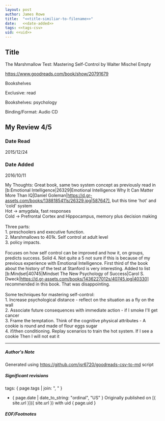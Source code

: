 ```yaml
---
layout: post
author: James Rowe
title:  "<<title-similiar-to-filename>>"
date:   <<date-added>>
tags: <<tags-csv>
uid: <<uid>>
---
```


<!-- highly dependent on how you personally use jekyll templates, and how you want this to show up -->

## Title

The Marshmallow Test: Mastering Self-Control by Walter Mischel
Empty 

https://www.goodreads.com/book/show/20791679

Bookshelves

Exclusive: read

Bookshelves: psychology

Binding/Format: Audio CD

## My Review 4/5

### Date Read
2015/12/24

### Date Added
2016/10/11

My Thoughts: Great book, same two system concept as previously read in [b:Emotional Intelligence|26329|Emotional Intelligence  Why It Can Matter More Than IQ|Daniel Goleman|https://d.gr-assets.com/books/1388185411s/26329.jpg|587647], but this time 'hot' and 'cold' system<br/>Hot -> amygdala, fast responses<br/>Cold -> Prefrontal Cortex and Hippocampus, memory plus decision making<br/><br/>Three parts: <br/>1. preschoolers and executive function. <br/>2. Marshmallows to 401k. Self control at adult level<br/>3. policy impacts.<br/><br/>Focuses on how self control can be improved and how it, on groups, predicts success. Solid 4. Not quite a 5 not sure if this is because of my previous experience with Emotional Intelligence. First third of the book about the history of the test at Stanford is very interesting. Added to list [b:Mindset|40745|Mindset  The New Psychology of Success|Carol S. Dweck|https://d.gr-assets.com/books/1436227012s/40745.jpg|40330] recommended in this book. That was disappointing.<br/><br/>Some techniques for mastering self-control:<br/>1. Increase psychological distance - reflect on the situation as a fly on the wall<br/>2. Associate future consequences with immediate action - if I smoke I'll get cancer<br/>3. Frame the temptation. Think of the cognitive physical attributes - A cookie is round and made of flour eggs sugar<br/>4. if/then conditioning. Replay scenarios to train the hot system. If I see a cookie Then I will not eat it

---

##### Author's Note

Generated using https://github.com/jsr6720/goodreads-csv-to-md script

##### Significant revisions

tags: { page.tags | join: ", " } <!-- todo move this somewhere -->

- { page.date | date_to_string: "ordinal", "US" } Originally published on [{ site.url }]({ site.url }) with uid { page.uid }

##### EOF/Footnotes

